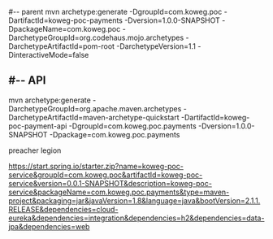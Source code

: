 #-- parent
mvn archetype:generate -DgroupId=com.koweg.poc -DartifactId=koweg-poc-payments -Dversion=1.0.0-SNAPSHOT -DpackageName=com.koweg.poc -DarchetypeGroupId=org.codehaus.mojo.archetypes -DarchetypeArtifactId=pom-root -DarchetypeVersion=1.1 -DinteractiveMode=false

#-- API
----------------------
mvn archetype:generate -DarchetypeGroupId=org.apache.maven.archetypes -DarchetypeArtifactId=maven-archetype-quickstart -DartifactId=koweg-poc-payment-api  -DgroupId=com.koweg.poc.payments -Dversion=1.0.0-SNAPSHOT -Dpackage=com.koweg.poc.payments

preacher
legion


https://start.spring.io/starter.zip?name=koweg-poc-service&groupId=com.koweg.poc&artifactId=koweg-poc-service&version=0.0.1-SNAPSHOT&description=koweg-poc-service&packageName=com.koweg.poc.payments&type=maven-project&packaging=jar&javaVersion=1.8&language=java&bootVersion=2.1.1.RELEASE&dependencies=cloud-eureka&dependencies=integration&dependencies=h2&dependencies=data-jpa&dependencies=web
